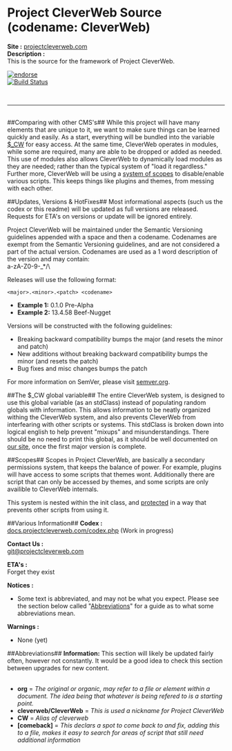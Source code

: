 # Project CleverWeb Source (codename: CleverWeb) #

**Site :** [projectcleverweb.com](http://projectcleverweb.com)  
**Description :**  
This is the source for the framework of Project CleverWeb.

[![endorse](https://api.coderwall.com/projectcleverweb/endorsecount.png)](https://coderwall.com/projectcleverweb)  
[![Build Status](https://travis-ci.org/Project-CleverWeb/Source.png?branch=Master)](https://travis-ci.org/Project-CleverWeb/Source)

&nbsp;    

----------

&nbsp;    
##Comparing with other CMS's##
While this project will have many elements that are unique to it, we want to make sure things can be learned quickly and easily. As a start, everything will be bundled into the variable [$_CW](#the-_cw-global-variable) for easy access. At the same time, CleverWeb operates in modules, while some are required, many are able to be dropped or added as needed. This use of modules also allows CleverWeb to dynamically load modules as they are needed; rather than the typical system of "load it regardless." Further more, CleverWeb will be using a [system of scopes](#scopes) to disable/enable various scripts. This keeps things like plugins and themes, from messing with each other.
  



##Updates, Versions & HotFixes##
Most informational aspects (such us the codex or this readme) will be updated as full versions are released. Requests for ETA's on versions or update will be ignored entirely.  
  
Project CleverWeb will be maintained under the Semantic Versioning guidelines appended with a space and then a codename. Codenames are exempt from the Semantic Versioning guidelines, and are not considered a part of the actual version. Codenames are used as a 1 word description of the version and may contain:  
a-zA-Z0-9-_*/\  
  
Releases will use the following format:  
  
`<major>.<minor>.<patch> <codename>`  
  
* **Example 1:** 0.1.0 Pre-Alpha  
* **Example 2:** 13.4.58 Beef-Nugget  
  
Versions will be constructed with the following guidelines:  
  
* Breaking backward compatibility bumps the major (and resets the minor and patch)  
* New additions without breaking backward compatibility bumps the minor (and resets the patch)  
* Bug fixes and misc changes bumps the patch  
  
For more information on SemVer, please visit [semver.org](http://semver.org/).  
  
##The $_CW global variable##
The entire CleverWeb system, is designed to use this global variable (as an stdClass) instead of populating random globals with information. This allows information to be neatly organized withing the CleverWeb system, and also prevents CleverWeb from interfearing with other scripts or systems. This stdClass is broken down into logical english to help prevent "mixups" and misunderstandings. There should be no need to print this global, as it should be well documented on [our site](http://projectcleverweb.com), once the first major version is complete.  
  
##Scopes##
Scopes in Project CleverWeb, are basically a secondary permissions system, that keeps the balance of power. For example, plugins will have access to some scripts that themes wont. Additionally there are script that can only be accessed by themes, and some scripts are only availible to CleverWeb internals.
  
This system is nested within the init class, and [protected](http://php.net/manual/en/language.oop5.visibility.php) in a way that prevents other scripts from using it.
  
##Various Information##
**Codex :**  
[docs.projectcleverweb.com/codex.php](http://docs.projectcleverweb.com/codex.php) (Work in progress)

**Contact Us :**  
git@projectcleverweb.com

**ETA's :**  
Forget they exist

**Notices :**  
- Some text is abbreviated, and may not be what you expect. Please see the section below called "[Abbreviations](#abbreviations)" for a guide as to what some abbreviations mean.  

**Warnings :**  
- None (yet)

##Abbreviations##
**Information:** This section will likely be updated fairly often, however not constantly. It would be a good idea to check this section between upgrades for new content.
&nbsp;  
&nbsp;  
- **org** = *The original or organic, may refer to a file or element within a document. The idea being that whatever is being refered to is a starting point.*
- **cleverweb/CleverWeb** = *This is used a nickname for Project CleverWeb*  
- **CW** = *Alias of cleverweb*  
- **[comeback]** = *This declars a spot to come back to and fix, adding this to a file, makes it easy to search for areas of script that still need additional information*
